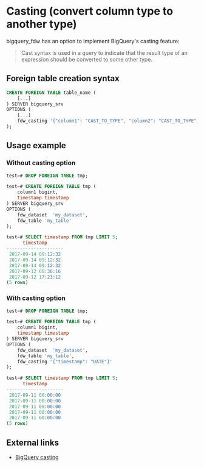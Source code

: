 # Casting (convert column type to another type)

bigquery_fdw has an option to implement BigQuery's casting feature:

> Cast syntax is used in a query to indicate that the result type of an expression should be converted to some other type.

## Foreign table creation syntax

```sql
CREATE FOREIGN TABLE table_name (
    [...]
) SERVER bigquery_srv
OPTIONS (
    [...]
    fdw_casting '{"column1": "CAST_TO_TYPE", "column2": "CAST_TO_TYPE", ...}'
);
```

## Usage example

### Without casting option

```sql
test=# DROP FOREIGN TABLE tmp;

test=# CREATE FOREIGN TABLE tmp (
    column1 bigint,
    timestamp timestamp
) SERVER bigquery_srv
OPTIONS (
    fdw_dataset  'my_dataset',
    fdw_table 'my_table'
);

test=# SELECT timestamp FROM tmp LIMIT 5;
      timestamp      
---------------------
 2017-09-14 09:12:32
 2017-09-14 09:12:32
 2017-09-14 09:12:32
 2017-09-12 00:36:16
 2017-09-12 17:23:12
(5 rows)
```

### With casting option

```sql
test=# DROP FOREIGN TABLE tmp;

test=# CREATE FOREIGN TABLE tmp (
    column1 bigint,
    timestamp timestamp
) SERVER bigquery_srv
OPTIONS (
    fdw_dataset  'my_dataset',
    fdw_table 'my_table',
    fdw_casting '{"timestamp": "DATE"}'
);

test=# SELECT timestamp FROM tmp LIMIT 5;
      timestamp      
---------------------
 2017-09-11 00:00:00
 2017-09-11 00:00:00
 2017-09-11 00:00:00
 2017-09-11 00:00:00
 2017-09-11 00:00:00
(5 rows)
```


## External links

 - [BigQuery casting](https://cloud.google.com/bigquery/docs/reference/standard-sql/functions-and-operators#casting)

